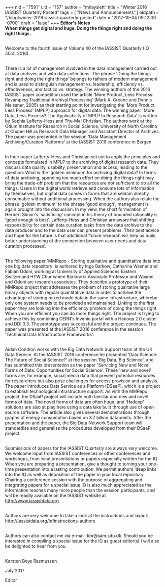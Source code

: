 +++
nid = "7591"
uid = "157"
author = "mhayslett"
title = "Winter 2016 IASSIST Quarterly Posted"
tags = [ "News and Announcements",]
oldpath = "/blog/winter-2016-iassist-quarterly-posted"
date = "2017-10-04 09:12:09 -0700"
draft = "false"
+++
**Editor's Notes**\
**When things get digital and huge. Doing the things right and doing the
right things.**

\
Welcome to the fourth issue of Volume 40 of the IASSIST Quarterly (IQ
40:4, 2016).

\
There is a lot of management involved in the data management carried out
at data archives and with data collections. The phrase \'Doing the
things right and doing the right things\' belongs to fathers of modern
management and is used to distinguish management vs. leadership,
efficiency vs. effectiveness, and tactics vs. strategy. The winning
authors of the 2016 lASSIST paper competition used the article \'More
Product, Less Process: Revamping Traditional Archival Processing\' (Mark
A. Greene and Dennis Meissner, 2005) as their starting point for
investigating the \'More Product, Less Process\' (MPLP) approach for
digital data. The winning paper \'More Data, Less Process? The
Applicability of MPLP to Research Data\' is written by Sophia
Lafferty-Hess and Thu-Mai Christian. The authors work at the Odum
Institute for Research in Social Science, University of North Carolina
at Chapel Hill as Research Data Manager and Assistant Director of
Archives. The paper was presented in the session \'Data Management
Archiving/Curation Platforms\' at the IASSIST 2016 conference in Bergen.

\
In their paper Lafferty-Hess and Christian set out to apply the
principles and concepts formulated in MPLP to the archiving of digital
research data. They discuss data quality, usability, preservation and
access, leading to the question: What is the 'golden minimum' for
archiving digital data? In terms of data archiving, spending too much
effort on doing the things right may bring the trade-off problem that
the resources are not sufficient to do all the things. Users in the
digital world retrieve and consume lots of information by themselves,
but digital data comes in forms that are seldom directly consumable
without additional processing. When the authors also relate the phrase
\'golden minimum\' to the phrase \'good enough\', management is again
brought into the discussion. In my view, the short formulation of
Herbert Simon\'s 'satisficing' concept in his theory of bounded
rationality is \'good enough is best\'. Lafferty-Hess and Christian are
aware that shifting responsibility for certain data curation tasks from
the data archive to the data producer and to the data user can present
problems. Their best advice and hope for the future is that additional
\'future research will help us build better understanding of the
connection between user needs and data curation processes\'.

\
The following paper \'MMRepo - Storing qualitative and quantitative data
into one big data repository\' is authored by Ingo Barkow, Catharina
Wasner and Fabian Odoni, working at University of Applied Sciences
Eastern Switzerland HTW Chur where Barkow is Associate Professor and
Wasner and Odoni are research associates. They describe a prototype of
their MMRepo project that addresses the problem of storing qualitative
large binary objects with regular quantitative data in order to achieve
the advantage of storing mixed mode data in the same infrastructure,
whereby only one system needs to be provided and maintained. Linking to
the first paper they are looking into the efficiency problem of doing
the things right. When you are efficient you can do more things right.
The project is trying to achieve this by combining CERN's Invenio portal
with a Hadoop 2.0 cluster and DDI 3.3. The prototype was successful and
the project continues. The paper was presented at the IASSIST 2016
conference in the session 'Technical Data Infrastructure Frameworks'.

\
Aidan Condron works with the Big Data Network Support team at the UK
Data Service. At the IASSIST 2016 conference he presented 'Data Science:
The Future of Social Science?' at the session 'Big Data, Big Science\',
and has submitted this presentation as the paper \'Servicing New and
Novel Forms of Data: Opportunities for Social Science\'. These 'new and
novel' forms are, for example, social media data that present potential
resources for researchers but also pose challenges for access provision
and analysis. The paper introduces Data Service as a Platform (DSaaP),
which is a project to establish technological infrastructure support. As
with the MMRepo project, the DSaaP project will include both familiar
and new and novel forms of data. The novel forms of data are often huge,
and \'Hadoop\' solutions are also at play here using a data lake built
through use of open source software. The article also gives several
demonstrations through graphs of energy consumption based on 3.7 billion
datapoints. After the presentation and the paper, the Big Data Network
Support team will standardise and generalise the procedures developed
from their DSaaP project.

\
Submissions of papers for the IASSIST Quarterly are always very welcome.
We welcome input from IASSIST conferences or other conferences and
workshops, from local presentations or papers especially written for the
IQ. When you are preparing a presentation, give a thought to turning
your one-time presentation into a lasting contribution. We permit
authors \'deep links\' into the IQ as well as deposition of the paper in
your local repository. Chairing a conference session with the purpose of
aggregating and integrating papers for a special issue IQ is also much
appreciated as the information reaches many more people than the session
participants, and will be readily available on the IASSIST website at
http://www.iassistdata.org.

\
Authors are very welcome to take a look at the instructions and layout:\
http://iassistdata.org/iq/instructions-authors

\
Authors can also contact me via e-mail: kbr\@sam.sdu.dk. Should you be
interested in compiling a special issue for the IQ as guest editor(s) I
will also be delighted to hear from you.

\
Karsten Boye Rasmussen

July 2017

Editor
